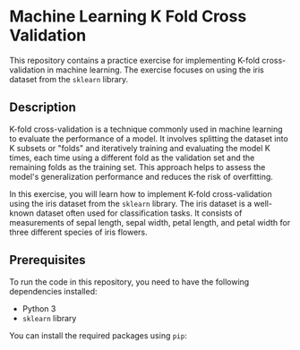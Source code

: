 # Machine Learning K Fold Cross Validation

This repository contains a practice exercise for implementing K-fold cross-validation in machine learning. The exercise focuses on using the iris dataset from the `sklearn` library.

## Description

K-fold cross-validation is a technique commonly used in machine learning to evaluate the performance of a model. It involves splitting the dataset into K subsets or "folds" and iteratively training and evaluating the model K times, each time using a different fold as the validation set and the remaining folds as the training set. This approach helps to assess the model's generalization performance and reduces the risk of overfitting.

In this exercise, you will learn how to implement K-fold cross-validation using the iris dataset from the `sklearn` library. The iris dataset is a well-known dataset often used for classification tasks. It consists of measurements of sepal length, sepal width, petal length, and petal width for three different species of iris flowers.

## Prerequisites

To run the code in this repository, you need to have the following dependencies installed:

- Python 3
- `sklearn` library

You can install the required packages using `pip`:


